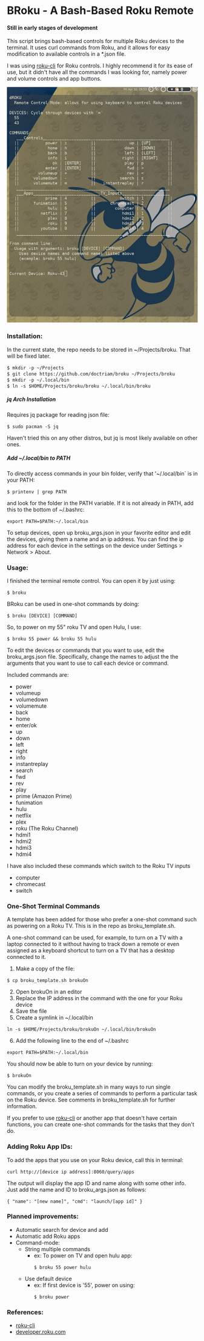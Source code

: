 # BRoku - A Bash-Based Roku Remote

#### Still in early stages of development

This script brings bash-based controls for multiple Roku devices to the
terminal.  It uses curl commands from Roku, and it allows for easy
modification to available controls in a \*.json file.

I was using [roku-cli](https://github.com/ncmiller/roku-cli) for Roku controls.  I highly
recommend it for its ease of use, but it didn't have all the commands I was
looking for, namely power and volume controls and app buttons.

![BRoku Screenshot](./screenshots/broku_0_1.jpg)

### Installation:
In the current state, the repo needs to be stored in ~/Projects/broku.  That
will be fixed later.
```
$ mkdir -p ~/Projects
$ git clone https://github.com/doctriam/broku ~/Projects/broku
$ mkdir -p ~/.local/bin
$ ln -s $HOME/Projects/broku/broku ~/.local/bin/broku
```
##### jq Arch Installation
Requires jq package for reading json file:
```
$ sudo pacman -S jq
```
Haven't tried this on any other distros, but jq is most likely available on
other ones.

##### Add ~/.local/bin to PATH
To directly access commands in your bin folder, verify that '~/.local/bin` is in your PATH:
```
$ printenv | grep PATH
```
and look for the folder in the PATH variable.  If it is not already in PATH,
add this to the bottom of ~/.bashrc:
```
export PATH=$PATH:~/.local/bin
```
To setup devices, open up broku\_args.json in your favorite editor and edit the
devices, giving them a name and an ip address.  You can find the ip address for
each device in the settings on the device under Settings > Network > About.

### Usage:
I finished the terminal remote control.  You can open it by just using:
```
$ broku
```
BRoku can be used in one-shot commands by doing:
```
$ broku [DEVICE] [COMMAND]
```
So, to power on my 55" roku TV and open Hulu, I use:
```
$ broku 55 power && broku 55 hulu

```
To edit the devices or commands that you want to use, edit the broku_args.json
file.  Specifically, change the names to adjust the the arguments that you want
to use to call each device or command.

Included commands are:
* power
* volumeup
* volumedown
* volumemute
* back
* home
* enter/ok
* up
* down
* left
* right
* info
* instantreplay
* search
* fwd
* rev
* play
* prime (Amazon Prime)
* funimation
* hulu
* netflix
* plex
* roku (The Roku Channel)
* hdmi1
* hdmi2
* hdmi3
* hdmi4

I have also included these commands which switch to the Roku TV inputs
* computer
* chromecast
* switch

### One-Shot Terminal Commands
A template has been added for those who prefer a one-shot command such as
powering on a Roku TV.  This is in the repo as broku\_template.sh.  

A one-shot
command can be used, for example, to turn on a TV with a laptop connected to
it without having to track down a remote or even assigned as a keyboard
shortcut to turn on a TV that has a desktop connected to it.
1. Make a copy of the file: 
  ```
  $ cp broku_template.sh brokuOn
  ```
2. Open brokuOn in an editor
3. Replace the IP address in the command with the one for your Roku device
4. Save the file
5. Create a symlink in ~/.local/bin
  ```
  ln -s $HOME/Projects/broku/brokuOn ~/.local/bin/brokuOn
  ```
6. Add the following line to the end of ~/.bashrc
  ```
  export PATH=$PATH:~/.local/bin
  ```
You should now be able to turn on your device by running:
  ```
  $ brokuOn
  ```
You can modify the broku\_template.sh in many ways to run single commands, or
you create a series of commands to perform a particular task on the Roku
device.  See comments in broku\_template.sh for further information.

If you prefer to use [roku-cli](https://github.com/ncmiller/roku-cli) or
another app that doesn't have certain functions, you can create one-shot
commands for the tasks that they don't do.

### Adding Roku App IDs:
To add the apps that you use on your Roku device, call this in terminal:
```
curl http://[device ip address]:8060/query/apps
```
The output will display the app ID and name along with some other info.  Just
add the name and ID to broku\_args.json as follows:
```
{ "name": "[new name]", "cmd": "launch/[app id]" }
```

### Planned improvements:
* Automatic search for device and add
* Automatic add Roku apps
* Command-mode:
  * String multiple commands 
    *  ex: To power on TV and open hulu app:
        ```
        $ broku 55 power hulu
        ```
  * Use default device
    *  ex: If first device is '55', power on using:
        ```
        $ broku power
        ```

### References:
* [roku-cli](https://github.com/ncmiller/roku-cli)
* [developer.roku.com](https://developer.roku.com/docs/developer-program/debugging/external-control-api.md)
